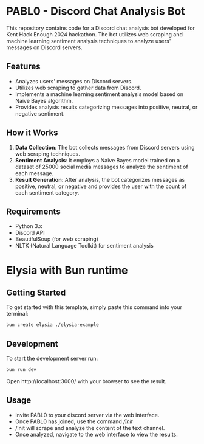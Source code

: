 # PABL0 - Discord Chat Analysis Bot

This repository contains code for a Discord chat analysis bot developed for Kent Hack Enough 2024 hackathon. The bot utilizes web scraping and machine learning sentiment analysis techniques to analyze users' messages on Discord servers.

## Features

- Analyzes users' messages on Discord servers.
- Utilizes web scraping to gather data from Discord.
- Implements a machine learning sentiment analysis model based on Naive Bayes algorithm.
- Provides analysis results categorizing messages into positive, neutral, or negative sentiment.

## How it Works

1. **Data Collection**: The bot collects messages from Discord servers using web scraping techniques.
2. **Sentiment Analysis**: It employs a Naive Bayes model trained on a dataset of 25000 social media messages to analyze the sentiment of each message.
3. **Result Generation**: After analysis, the bot categorizes messages as positive, neutral, or negative and provides the user with the count of each sentiment category.

## Requirements

- Python 3.x
- Discord API
- BeautifulSoup (for web scraping)
- NLTK (Natural Language Toolkit) for sentiment analysis

# Elysia with Bun runtime

## Getting Started
To get started with this template, simply paste this command into your terminal:
```bash
bun create elysia ./elysia-example
```

## Development
To start the development server run:
```bash
bun run dev
```

Open http://localhost:3000/ with your browser to see the result.

## Usage

- Invite PABL0 to your discord server via the web interface.
- Once PABL0 has joined, use the command */init*
- /init will scrape and analyze the content of the text channel.
- Once analyzed, navigate to the web interface to view the results.
